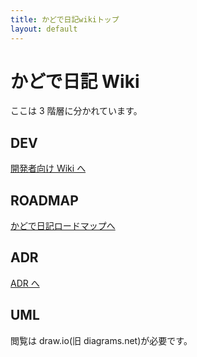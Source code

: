 ```yaml
---
title: かどで日記wikiトップ
layout: default
---
```


# かどで日記 Wiki

ここは 3 階層に分かれています。

## DEV

[開発者向け Wiki へ](DEV/README.md)

## ROADMAP

[かどで日記ロードマップへ](ROADMAP/README.md)

## ADR

[ADR へ](ADR/README.md)

## UML

閲覧は draw.io(旧 diagrams.net)が必要です。
